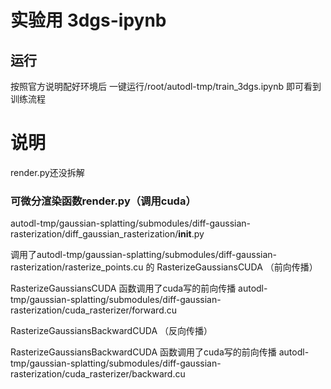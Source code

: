 # 实验用 3dgs-ipynb

## 运行
按照官方说明配好环境后
一键运行/root/autodl-tmp/train_3dgs.ipynb
即可看到训练流程

# 说明
render.py还没拆解
### 可微分渲染函数render.py（调用cuda）
autodl-tmp/gaussian-splatting/submodules/diff-gaussian-rasterization/diff_gaussian_rasterization/__init__.py

调用了autodl-tmp/gaussian-splatting/submodules/diff-gaussian-rasterization/rasterize_points.cu 的 RasterizeGaussiansCUDA （前向传播）

RasterizeGaussiansCUDA 函数调用了cuda写的前向传播 autodl-tmp/gaussian-splatting/submodules/diff-gaussian-rasterization/cuda_rasterizer/forward.cu 

RasterizeGaussiansBackwardCUDA （反向传播）

RasterizeGaussiansBackwardCUDA 函数调用了cuda写的前向传播 autodl-tmp/gaussian-splatting/submodules/diff-gaussian-rasterization/cuda_rasterizer/backward.cu

